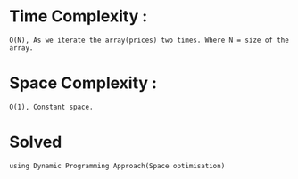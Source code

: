 #   Time Complexity : 
    O(N), As we iterate the array(prices) two times. Where N = size of the array.

#   Space Complexity : 
    O(1), Constant space.

#   Solved
    using Dynamic Programming Approach(Space optimisation)
